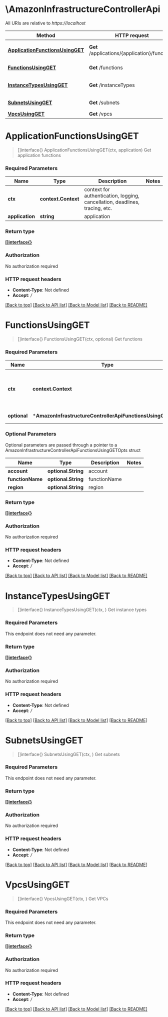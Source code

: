 # \AmazonInfrastructureControllerApi

All URIs are relative to *https://localhost*

Method | HTTP request | Description
------------- | ------------- | -------------
[**ApplicationFunctionsUsingGET**](AmazonInfrastructureControllerApi.md#ApplicationFunctionsUsingGET) | **Get** /applications/{application}/functions | Get application functions
[**FunctionsUsingGET**](AmazonInfrastructureControllerApi.md#FunctionsUsingGET) | **Get** /functions | Get functions
[**InstanceTypesUsingGET**](AmazonInfrastructureControllerApi.md#InstanceTypesUsingGET) | **Get** /instanceTypes | Get instance types
[**SubnetsUsingGET**](AmazonInfrastructureControllerApi.md#SubnetsUsingGET) | **Get** /subnets | Get subnets
[**VpcsUsingGET**](AmazonInfrastructureControllerApi.md#VpcsUsingGET) | **Get** /vpcs | Get VPCs


# **ApplicationFunctionsUsingGET**
> []interface{} ApplicationFunctionsUsingGET(ctx, application)
Get application functions

### Required Parameters

Name | Type | Description  | Notes
------------- | ------------- | ------------- | -------------
 **ctx** | **context.Context** | context for authentication, logging, cancellation, deadlines, tracing, etc.
  **application** | **string**| application | 

### Return type

[**[]interface{}**](interface{}.md)

### Authorization

No authorization required

### HTTP request headers

 - **Content-Type**: Not defined
 - **Accept**: */*

[[Back to top]](#) [[Back to API list]](../README.md#documentation-for-api-endpoints) [[Back to Model list]](../README.md#documentation-for-models) [[Back to README]](../README.md)

# **FunctionsUsingGET**
> []interface{} FunctionsUsingGET(ctx, optional)
Get functions

### Required Parameters

Name | Type | Description  | Notes
------------- | ------------- | ------------- | -------------
 **ctx** | **context.Context** | context for authentication, logging, cancellation, deadlines, tracing, etc.
 **optional** | ***AmazonInfrastructureControllerApiFunctionsUsingGETOpts** | optional parameters | nil if no parameters

### Optional Parameters
Optional parameters are passed through a pointer to a AmazonInfrastructureControllerApiFunctionsUsingGETOpts struct

Name | Type | Description  | Notes
------------- | ------------- | ------------- | -------------
 **account** | **optional.String**| account | 
 **functionName** | **optional.String**| functionName | 
 **region** | **optional.String**| region | 

### Return type

[**[]interface{}**](interface{}.md)

### Authorization

No authorization required

### HTTP request headers

 - **Content-Type**: Not defined
 - **Accept**: */*

[[Back to top]](#) [[Back to API list]](../README.md#documentation-for-api-endpoints) [[Back to Model list]](../README.md#documentation-for-models) [[Back to README]](../README.md)

# **InstanceTypesUsingGET**
> []interface{} InstanceTypesUsingGET(ctx, )
Get instance types

### Required Parameters
This endpoint does not need any parameter.

### Return type

[**[]interface{}**](interface{}.md)

### Authorization

No authorization required

### HTTP request headers

 - **Content-Type**: Not defined
 - **Accept**: */*

[[Back to top]](#) [[Back to API list]](../README.md#documentation-for-api-endpoints) [[Back to Model list]](../README.md#documentation-for-models) [[Back to README]](../README.md)

# **SubnetsUsingGET**
> []interface{} SubnetsUsingGET(ctx, )
Get subnets

### Required Parameters
This endpoint does not need any parameter.

### Return type

[**[]interface{}**](interface{}.md)

### Authorization

No authorization required

### HTTP request headers

 - **Content-Type**: Not defined
 - **Accept**: */*

[[Back to top]](#) [[Back to API list]](../README.md#documentation-for-api-endpoints) [[Back to Model list]](../README.md#documentation-for-models) [[Back to README]](../README.md)

# **VpcsUsingGET**
> []interface{} VpcsUsingGET(ctx, )
Get VPCs

### Required Parameters
This endpoint does not need any parameter.

### Return type

[**[]interface{}**](interface{}.md)

### Authorization

No authorization required

### HTTP request headers

 - **Content-Type**: Not defined
 - **Accept**: */*

[[Back to top]](#) [[Back to API list]](../README.md#documentation-for-api-endpoints) [[Back to Model list]](../README.md#documentation-for-models) [[Back to README]](../README.md)

